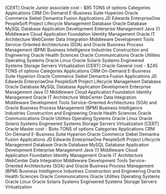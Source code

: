 [CERT] Oracle Junior associate
  cost - $95
  TONS of options
  Categories
    Applications
      CRM On-Demand
      E-Business Suite
      Hyperion
      Oracle Commerce
      Siebel
      Demantra
      Fusion Applications
      JD Edwards EnterpriseOne
      PeopleSoft
      Project Lifecycle Management
    Database
      Oracle Database
      MySQL
      Database Application Development
    Enterprise Management
    Java (!)
    Middleware
      Cloud Application Foundation
      Identity Management
      Oracle IT Architecture
      WebCenter
      Data Integration
      Middleware Development Tools
      Service-Oriented Architectures (SOA) and Oracle Business Process Management (BPM)
    Business Intelligence
    Industries
      Construction and Engineering
      Oracle Health Sciences
      Oracle Communications
      Oracle Utilities
    Operating Systems
      Oracle Linux
      Oracle Solaris
    Systems
      Engineered Systems
      Storage
      Servers
    Virtualization
[CERT] Oracle General
  cost - $245
  TONS of options
  Categories
    Applications
      CRM On-Demand
      E-Business Suite
      Hyperion
      Oracle Commerce
      Siebel
      Demantra
      Fusion Applications
      JD Edwards EnterpriseOne
      PeopleSoft
      Project Lifecycle Management
    Database
      Oracle Database
      MySQL
      Database Application Development
    Enterprise Management
    Java (!)
    Middleware
      Cloud Application Foundation
      Identity Management
      Oracle IT Architecture
      WebCenter
      Data Integration
      Middleware Development Tools
      Service-Oriented Architectures (SOA) and Oracle Business Process Management (BPM)
    Business Intelligence
    Industries
      Construction and Engineering
      Oracle Health Sciences
      Oracle Communications
      Oracle Utilities
    Operating Systems
      Oracle Linux
      Oracle Solaris
    Systems
      Engineered Systems
      Storage
      Servers
    Virtualization
[CERT] Oracle Master
  cost - $lots
  TONS of options
  Categories
    Applications
      CRM On-Demand
      E-Business Suite
      Hyperion
      Oracle Commerce
      Siebel
      Demantra
      Fusion Applications
      JD Edwards EnterpriseOne
      PeopleSoft
      Project Lifecycle Management
    Database
      Oracle Database
      MySQL
      Database Application Development
    Enterprise Management
    Java (!)
    Middleware
      Cloud Application Foundation
      Identity Management
      Oracle IT Architecture
      WebCenter
      Data Integration
      Middleware Development Tools
      Service-Oriented Architectures (SOA) and Oracle Business Process Management (BPM)
    Business Intelligence
    Industries
      Construction and Engineering
      Oracle Health Sciences
      Oracle Communications
      Oracle Utilities
    Operating Systems
      Oracle Linux
      Oracle Solaris
    Systems
      Engineered Systems
      Storage
      Servers
    Virtualization
